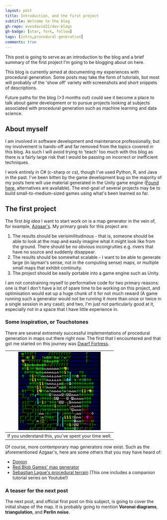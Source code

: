 ```yaml
---
layout: post
title: Introduction, and the first project
subtitle: Welcome to the blog
gh-repo: evesdavid22/dev-blogs
gh-badge: [star, fork, follow]
tags: [intro,procedural-generation]
comments: true
---
```


This post is going to serve as an introduction to the blog and a brief summary of the first project I'm going to be blogging about on here.

This blog is currently aimed at documenting my experiences with procedural generation. Some posts may take the form of tutorials, but most will probably of the 'show off' variety with screenshots and short snippets of descriptions.

Future paths for the blog (>3 months out) could see it become a place to talk about game development or to pursue projects looking at subjects associated with procedural generation such as machine learning and data science.

## About myself

I am involved in software development and maintenance professionally, but my involvement is hands-off and far removed from the topics covered in this blog. As such I will avoid trying to 'teach' too much with this blog as there is a fairly large risk that I would be passing on incorrect or inefficient techniques.

I work entirely in C# (c-sharp or cs), though I've used Python, R, and Java in the past. I've been bitten by the game development bug so the majority of my posts here will use material generated in the Unity game engine ([Found here](https://unity.com/), alternatives are available). The end-goal of several projects may be to build small-to-medium-sized games using what's been learned so far.

## The first project

The first *big idea* I want to start work on is a map generator in the vein of, for example, [Azgaar's](https://azgaar.github.io/Fantasy-Map-Generator/). My primary goals for this project are:

1. The results should be verisimilitudinous - that is, someone should be able to look at the map and easily imagine what it might look like from the ground. There should be no obvious incongruities e.g. rivers that have no source and suddenly disappear.
2. The results should be somewhat scalable - I want to be able to generate large (in layman's sense, not in the computing sense) maps, or multiple small maps that exhibit continuity.
3. The project should be easily portable into a game engine such as Unity.

I am not constraining myself to performative code for two primary reasons: one is that I don't have a lot of spare time to be working on this project, and optimisation would eat up a huge chunk of it for not much reward (A game running such a generator would not be running it more than once or twice in a single session in any case); and two, I'm just not particularly good at it, especially not in a space that I have little experience in.

### Some inspiration, or Touchstones

There are several extremely successful implementations of procedural generation in maps out there right now. The first that I encountered and that got me started on this journey was [Dwarf Fortress](http://www.bay12games.com/dwarves/). 

|![DF Map](/assets/img/DF-Map.png)|
|:--:|
|If you understand this, you've spent your time well.|{: .mx-auto.d-block :}

Of course, more contemporary map generators now exist. Such as the aforementioned Azgaar's, here are some others that you may have heard of:
* [Donjon](https://donjon.bin.sh/fantasy/world/)
* [Red Blob Games' map generator](https://www.redblobgames.com/maps/mapgen2/)
* [Sebastian Lague's procedural terrain](https://github.com/SebLague/Procedural-Landmass-Generation) (This one includes a companion tutorial series on Youtube!)

### A teaser for the next post

The next post, and official first post on this subject, is going to cover the initial shape of the map. It is probably going to mention **Voronoi diagrams**, **triangulation**, and **Perlin noise**.

